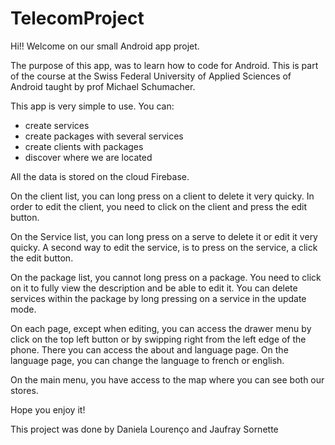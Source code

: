 # TelecomProject

Hi!! Welcome on our small Android app projet. 

The purpose of this app, was to learn how to code for Android. 
This is part of the course at the Swiss Federal University of Applied Sciences of Android taught by prof Michael Schumacher.

This app is very simple to use. You can: 

  - create services
  - create packages with several services 
  - create clients with packages
  - discover where we are located
  
  All the data is stored on the cloud Firebase.
  
 On the client list, you can long press on a client to delete it very quicky. 
 In order to edit the client, you need to click on the client and press the edit button.
 
 On the Service list, you can long press on a serve to delete it or edit it very quicky. 
 A second way to edit the service, is to press on the service, a click the edit button.
 
 On the package list, you cannot long press on a package. You need to click on it to fully view the description and be able to edit it. You can delete services within the package by long pressing on a service in the update mode.
 
 On each page, except when editing, you can access the drawer menu by click on the top left button or by swipping right from the left edge of the phone.
 There you can access the about and language page. On the language page, you can change the language to french or english. 
 
 On the main menu, you have access to the map where you can see both our stores. 
 
 Hope you enjoy it!
 
 This project was done by Daniela Lourenço and Jaufray Sornette

